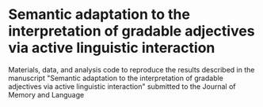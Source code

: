 # Semantic adaptation to the interpretation of gradable adjectives via active linguistic interaction
Materials, data, and analysis code to reproduce the results described in the manuscript "Semantic adaptation to the interpretation of gradable adjectives via active linguistic interaction" submitted to the Journal of Memory and Language
